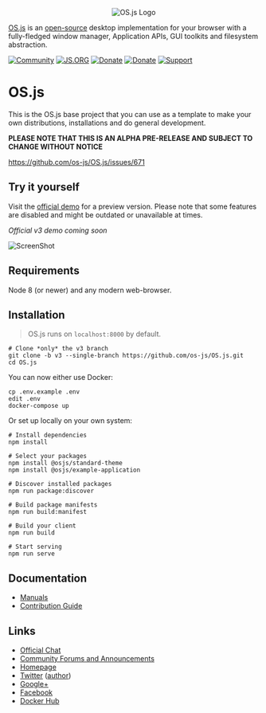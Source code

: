 <p align="center">
  <img alt="OS.js Logo" src="https://raw.githubusercontent.com/os-js/gfx/master/logo-big.png" />
</p>

[OS.js](https://www.os-js.org/) is an [open-source](https://raw.githubusercontent.com/os-js/OS.js/master/LICENSE) desktop implementation for your browser with a fully-fledged window manager, Application APIs, GUI toolkits and filesystem abstraction.

[![Community](https://img.shields.io/badge/join-community-green.svg)](https://community.os-js.org/)
[![JS.ORG](https://img.shields.io/badge/js.org-os-ffb400.svg)](http://js.org)
[![Donate](https://img.shields.io/badge/liberapay-donate-yellowgreen.svg)](https://liberapay.com/os-js/)
[![Donate](https://img.shields.io/badge/paypal-donate-yellow.svg)](https://www.paypal.com/cgi-bin/webscr?cmd=_donations&business=andersevenrud%40gmail%2ecom&lc=NO&currency_code=USD&bn=PP%2dDonationsBF%3abtn_donate_SM%2egif%3aNonHosted)
[![Support](https://img.shields.io/badge/patreon-support-orange.svg)](https://www.patreon.com/user?u=2978551&ty=h&u=2978551)

# OS.js

This is the OS.js base project that you can use as a template to make your own distributions, installations and do general development.

**PLEASE NOTE THAT THIS IS AN ALPHA PRE-RELEASE AND SUBJECT TO CHANGE WITHOUT NOTICE**

https://github.com/os-js/OS.js/issues/671

## Try it yourself

Visit the [official demo](https://demo.os-js.org) for a preview version. Please note that some features are disabled and might be outdated or unavailable at times.

*Official v3 demo coming soon*

![ScreenShot](https://www.os-js.org/screenshot.png)

## Requirements

Node 8 (or newer) and any modern web-browser.

## Installation

> OS.js runs on `localhost:8000` by default.

```
# Clone *only* the v3 branch
git clone -b v3 --single-branch https://github.com/os-js/OS.js.git
cd OS.js
```

You can now either use Docker:

```
cp .env.example .env
edit .env
docker-compose up
```

Or set up locally on your own system:

```
# Install dependencies
npm install

# Select your packages
npm install @osjs/standard-theme
npm install @osjs/example-application

# Discover installed packages
npm run package:discover

# Build package manifests
npm run build:manifest

# Build your client
npm run build

# Start serving
npm run serve
```

## Documentation

* [Manuals](https://manual.os-js.org/v3/)
* [Contribution Guide](https://github.com/os-js/OS.js/blob/v3/CONTRIBUTING.md)

## Links

* [Official Chat](https://gitter.im/os-js/OS.js)
* [Community Forums and Announcements](https://community.os-js.org/)
* [Homepage](https://os-js.org/)
* [Twitter](https://twitter.com/osjsorg) ([author](https://twitter.com/andersevenrud))
* [Google+](https://plus.google.com/b/113399210633478618934/113399210633478618934)
* [Facebook](https://www.facebook.com/os.js.org)
* [Docker Hub](https://hub.docker.com/u/osjs/)
